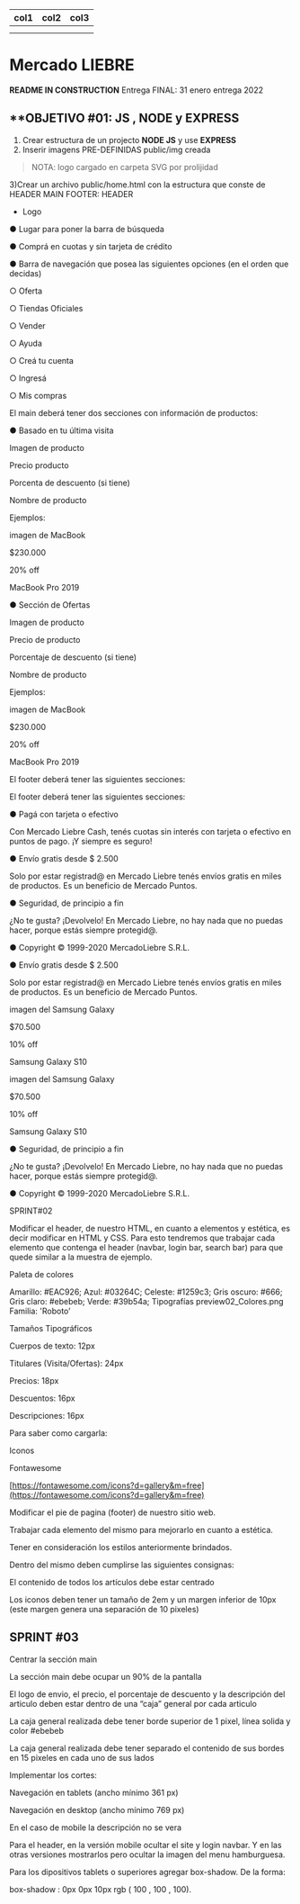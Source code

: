 | col1 | col2 | col3 |
| ------ | ------ | ------ |
|      |      |      |
|      |      |      |

# Mercado LIEBRE

**README IN CONSTRUCTION**
Entrega FINAL: 31  enero entrega 2022

## **OBJETIVO #01: JS , NODE y EXPRESS

1) Crear estructura de un projecto **NODE JS** y use **EXPRESS**
2) Inserir imagens PRE-DEFINIDAS public/img creada

> NOTA: logo cargado en carpeta SVG por prolijidad

3)Crear un archivo public/home.html con la estructura que conste de HEADER MAIN FOOTER:
HEADER

- Logo

● Lugar para poner la barra de búsqueda

● Comprá en cuotas y sin tarjeta de crédito

● Barra de navegación que posea las siguientes opciones (en el orden que decidas)

○ Oferta

○ Tiendas Oficiales

○ Vender

○ Ayuda

○ Creá tu cuenta

○ Ingresá

○ Mis compras

El main deberá tener dos secciones con información de productos:

● Basado en tu última visita

Imagen de producto

Precio producto

Porcenta de descuento (si tiene)

Nombre de producto

Ejemplos:

imagen de MacBook

$230.000

20% off

MacBook Pro 2019

● Sección de Ofertas

Imagen de producto

Precio de producto

Porcentaje de descuento (si tiene)

Nombre de producto

Ejemplos:

imagen de MacBook

$230.000

20% off

MacBook Pro 2019

El footer deberá tener las siguientes secciones:

El footer deberá tener las siguientes secciones:

● Pagá con tarjeta o efectivo

Con Mercado Liebre Cash, tenés cuotas sin interés con tarjeta o efectivo en puntos de pago. ¡Y siempre es seguro!

● Envío gratis desde $ 2.500

Solo por estar registrad@ en Mercado Liebre tenés envíos gratis en miles de productos. Es un beneficio de Mercado Puntos.

● Seguridad, de principio a fin

¿No te gusta? ¡Devolvelo! En Mercado Liebre, no hay nada que no puedas hacer, porque estás siempre protegid@.

● Copyright © 1999-2020 MercadoLiebre S.R.L.

● Envío gratis desde $ 2.500

Solo por estar registrad@ en Mercado Liebre tenés envíos gratis en miles de productos. Es un beneficio de Mercado Puntos.

imagen del Samsung Galaxy

$70.500

10% off

Samsung Galaxy S10

imagen del Samsung Galaxy

$70.500

10% off

Samsung Galaxy S10

● Seguridad, de principio a fin

¿No te gusta? ¡Devolvelo! En Mercado Liebre, no hay nada que no puedas hacer, porque estás siempre protegid@.

● Copyright © 1999-2020 MercadoLiebre S.R.L.

SPRINT#02

Modificar el header, de nuestro HTML, en cuanto a elementos y estética, es decir modificar en HTML y CSS. Para esto tendremos que trabajar cada elemento que contenga el header (navbar, login bar, search bar) para que quede similar a la muestra de ejemplo.

Paleta de colores

Amarillo: #EAC926;
Azul: #03264C;
Celeste: #1259c3;
Gris oscuro: #666;
Gris claro: #ebebeb;
Verde: #39b54a;
Tipografías
preview02_Colores.png
Familia: 'Roboto’

Tamaños Tipográficos

Cuerpos de texto: 12px

Titulares (Visita/Ofertas): 24px

Precios: 18px

Descuentos: 16px

Descripciones: 16px

Para saber como cargarla:

Iconos

Fontawesome

[https://fontawesome.com/icons?d=gallery&m=free](https://fontawesome.com/icons?d=gallery&m=free)

Modificar el pie de pagina (footer) de nuestro sitio web.

Trabajar cada elemento del mismo para mejorarlo en cuanto a estética.

Tener en consideración los estilos anteriormente brindados.

Dentro del mismo deben cumplirse las siguientes consignas:

El contenido de todos los artículos debe estar centrado

Los iconos deben tener un tamaño de 2em y un margen inferior de 10px (este margen genera una separación de 10 pixeles)

## SPRINT #03

Centrar la sección main

La sección main debe ocupar un 90% de la pantalla

El logo de envio, el precio, el porcentaje de descuento y la descripción del articulo deben estar dentro de una “caja” general por cada articulo

La caja general realizada debe tener borde superior de 1 pixel, línea solida y color #ebebeb

La caja general realizada debe tener separado el contenido de sus bordes en 15 pixeles en cada uno de sus lados

Implementar los cortes:

Navegación en tablets (ancho mínimo 361 px)

Navegación en desktop (ancho mínimo 769 px)

En el caso de mobile la descripción no se vera

Para el header, en la versión mobile ocultar el site y login navbar. Y en las otras versiones mostrarlos pero ocultar la imagen del menu hamburguesa.

Para los dipositivos tablets o superiores agregar box-shadow. De la forma:

box-shadow : 0px 0px 10px rgb ( 100 , 100 , 100).
